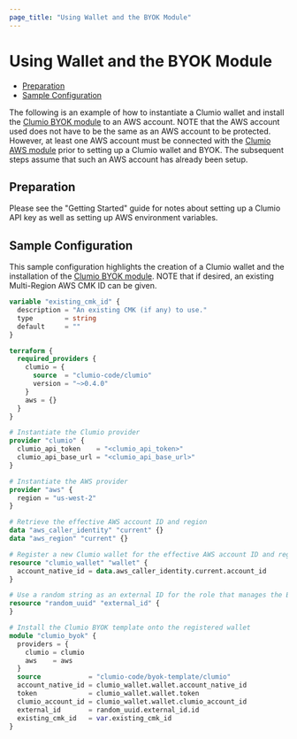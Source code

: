 ```yaml
---
page_title: "Using Wallet and the BYOK Module"
---
```


# Using Wallet and the BYOK Module
- [Preparation](#preparation)
- [Sample Configuration](#sample)

The following is an example of how to instantiate a Clumio wallet and install the
[Clumio BYOK module](https://registry.terraform.io/modules/clumio-code/byok-template/clumio/latest)
to an AWS account. NOTE that the AWS account used does not have to be the same as an AWS account to
be protected. However, at least one AWS account must be connected with the
[Clumio AWS module](https://registry.terraform.io/modules/clumio-code/aws-template/clumio/latest)
prior to setting up a Clumio wallet and BYOK. The subsequent steps assume that such an AWS account
has already been setup.

<a name="preparation"></a>
## Preparation
Please see the "Getting Started" guide for notes about setting up a Clumio API key as well as
setting up AWS environment variables.

<a name="sample"></a>
## Sample Configuration
This sample configuration highlights the creation of a Clumio wallet and the installation of the
[Clumio BYOK module](https://registry.terraform.io/modules/clumio-code/byok-template/clumio/latest).
NOTE that if desired, an existing Multi-Region AWS CMK ID can be given.

```terraform
variable "existing_cmk_id" {
  description = "An existing CMK (if any) to use."
  type        = string
  default     = ""
}

terraform {
  required_providers {
    clumio = {
      source  = "clumio-code/clumio"
      version = "~>0.4.0"
    }
    aws = {}
  }
}

# Instantiate the Clumio provider
provider "clumio" {
  clumio_api_token    = "<clumio_api_token>"
  clumio_api_base_url = "<clumio_api_base_url>"
}

# Instantiate the AWS provider
provider "aws" {
  region = "us-west-2"
}

# Retrieve the effective AWS account ID and region
data "aws_caller_identity" "current" {}
data "aws_region" "current" {}

# Register a new Clumio wallet for the effective AWS account ID and region
resource "clumio_wallet" "wallet" {
  account_native_id = data.aws_caller_identity.current.account_id
}

# Use a random string as an external ID for the role that manages the BYOK
resource "random_uuid" "external_id" {
}

# Install the Clumio BYOK template onto the registered wallet
module "clumio_byok" {
  providers = {
    clumio = clumio
    aws    = aws
  }
  source            = "clumio-code/byok-template/clumio"
  account_native_id = clumio_wallet.wallet.account_native_id
  token             = clumio_wallet.wallet.token
  clumio_account_id = clumio_wallet.wallet.clumio_account_id
  external_id       = random_uuid.external_id.id
  existing_cmk_id   = var.existing_cmk_id
}
```
